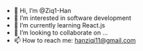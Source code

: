 - 👋 Hi, I’m @Ziq1-Han
- 👀 I’m interested in software development
- 🌱 I’m currently learning React.js
- 💞️ I’m looking to collaborate on ...
- 📫 How to reach me: hanziqi11@gmail.com

<!---
Ziq1-Han/Ziq1-Han is a ✨ special ✨ repository because its `README.md` (this file) appears on your GitHub profile.
You can click the Preview link to take a look at your changes.
--->
